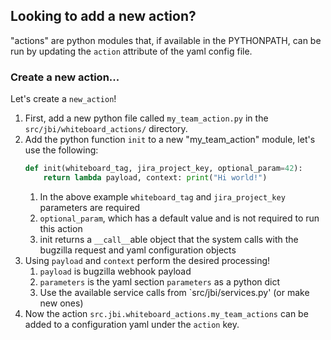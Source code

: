 ## Looking to add a new action?
"actions" are python modules that, if available in the PYTHONPATH,
can be run by updating the `action` attribute of the yaml config file.

### Create a new action...
Let's create a `new_action`!
1. First, add a new python file called `my_team_action.py` in the `src/jbi/whiteboard_actions/` directory.
1. Add the python function `init` to a new "my_team_action" module, let's use the following:
    ```python
    def init(whiteboard_tag, jira_project_key, optional_param=42):
        return lambda payload, context: print("Hi world!")
    ```
    1. In the above example `whiteboard_tag` and `jira_project_key` parameters are required
    1. `optional_param`, which has a default value and is not required to run this action
    1. init returns a `__call__`able object that the system calls with the bugzilla request and yaml configuration objects
1. Using `payload` and `context` perform the desired processing!
    1. `payload` is bugzilla webhook payload
    1. `parameters` is the yaml section `parameters` as a python dict
    1. Use the available service calls from `src/jbi/services.py' (or make new ones)
1. Now the action `src.jbi.whiteboard_actions.my_team_actions` can be added to a configuration yaml under the `action` key.
